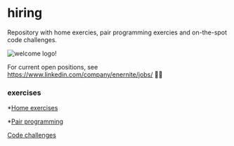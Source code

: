 # hiring
Repository with home exercies, pair programming exercies and on-the-spot code challenges. 

![welcome logo!](https://www.enernite.com/images/logo.svg)

For current open positions, see <https://www.linkedin.com/company/enernite/jobs/> 👩‍💻

### exercises 

*[Home exercises](/shared/salary_datasets)

*[Pair programming](/shared/salary_datasets)

[Code challenges](/shared/salary_datasets)
